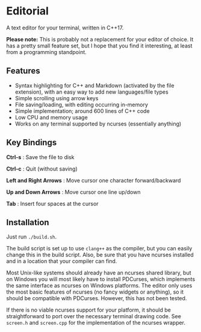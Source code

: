 # Editorial

A text editor for your terminal, written in C++17.

**Please note:** This is probably not a replacement for your
editor of choice. It has a pretty small feature set, but I hope that
you find it interesting, at least from a programming standpoint.

## Features

- Syntax highlighting for C++ and Markdown (activated by the file extension),
  with an easy way to add new languages/file types
- Simple scrolling using arrow keys
- File saving/loading, with editing occurring in-memory
- Simple implementation; around 600 lines of C++ code
- Low CPU and memory usage
- Works on any terminal supported by ncurses (essentially anything)

## Key Bindings

**Ctrl-s** : Save the file to disk

**Ctrl-c** : Quit (without saving)

**Left and Right Arrows** : Move cursor one character forward/backward

**Up and Down Arrows** : Move cursor one line up/down

**Tab** : Insert four spaces at the cursor

## Installation

Just run `./build.sh`.

The build script is set up to use `clang++` as the compiler, but you can
easily change this in the build script. Also, be sure that you have
ncurses installed and in a location that your compiler can find.

Most Unix-like systems should already have an ncurses shared library, but
on Windows you will most likely have to install PDCurses, which implements
the same interface as ncurses on Windows platforms. The editor only uses the
most basic features of ncurses (no fancy widgets or anything), so it should be
compatible with PDCurses. However, this has not been tested.

If there is no viable ncurses support for your platform, it should be
straightforward to port over the necessary terminal drawing code. See `screen.h`
and `screen.cpp` for the implementation of the ncurses wrapper.